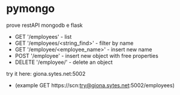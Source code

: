 # pymongo
prove restAPI mongodb e flask

- GET '/employees' - list
- GET '/employees/<string_find>' - filter by name
- GET '/employee/<employee_name>' - insert new name
- POST '/employee' - insert new object with free properties
- DELETE '/employee/<oid>' - delete an object

try it here: giona.sytes.net:5002
- (example GET https://scn:try@giona.sytes.net:5002/employees)
